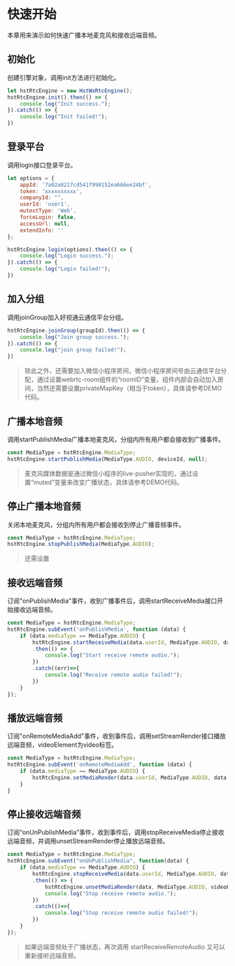 # 快速开始

本章用来演示如何快速广播本地麦克风和接收远端音频。

## 初始化

创建引擎对象，调用init方法进行初始化。

```js
let hstRtcEngine = new HstWxRtcEngine();
hstRtcEngine.init().then(() => {
    console.log("Init success.");
}).catch(() => {
    console.log("Init failed!");
})
```

## 登录平台

调用login接口登录平台。

```js
let options = {
    appId: '7a02a8217cd541f990152ea666ee24bf',
    token: 'xxxxxxxxxx',
    companyId: "",
    userId: 'user1',
	mutextType: 'Web', 
    forceLogin: false,
	accessUrl: null,
    extendInfo: ''
};

hstRtcEngine.login(options).then(() => {
    console.log("Login success.");
}).catch(() => {
    console.log("Login failed!");
})
```

## 加入分组

调用joinGroup加入好视通云通信平台分组。

```js
hstRtcEngine.joinGroup(groupId).then(() => {
    console.log("Join group success.");
}).catch(() => {
    console.log("join group failed!");
})
```

> 除此之外，还需要加入微信小程序房间，微信小程序房间号由云通信平台分配，通过设置webrtc-room组件的“roomID”变量，组件内部会自动加入房间，当然还需要设置privateMapKey（相当于token），具体请参考DEMO代码。

## 广播本地音频

调用startPublishMedia广播本地麦克风，分组内所有用户都会接收到广播事件。

```js
const MediaType = hstRtcEngine.MediaType;
hstRtcEngine.startPublishMedia(MediaType.AUDIO, deviceId, null);
```

> 麦克风媒体数据是通过微信小程序的live-pusher实现的，通过设置“muted”变量来改变广播状态，具体请参考DEMO代码。

## 停止广播本地音频

关闭本地麦克风，分组内所有用户都会接收到停止广播音频事件。

```js
const MediaType = hstRtcEngine.MediaType;
hstRtcEngine.stopPublishMedia(MediaType.AUDIO);
```

> 还需设置

## 接收远端音频

订阅"onPublishMedia"事件，收到广播事件后，调用startReceiveMedia接口开始接收远端音频。

```js
const MediaType = hstRtcEngine.MediaType;
hstRtcEngine.subEvent('onPublishMedia', function (data) {
    if (data.mediaType == MediaType.AUDIO) {
        hstRtcEngine.startReceiveMedia(data.userId, MediaType.AUDIO, data.mediaId)
        .then(() => {
            console.log("Start receive remote audio.");
        })
        .catch((err)=>{
            console.log("Receive remote audio failed!");
        })
    } 
});
```

## 播放远端音频

订阅"onRemoteMediaAdd"事件，收到事件后，调用setStreamRender接口播放远端音频，videoElement为video标签。

```js
const MediaType = hstRtcEngine.MediaType;
hstRtcEngine.subEvent('onRemoteMediaAdd', function (data) {
    if (data.mediaType == MediaType.AUDIO) {
		hstRtcEngine.setMediaRender(data.userId, MediaType.AUDIO, data.mediaId, videoElement)
    }
}
```

## 停止接收远端音频

订阅“onUnPublishMedia”事件，收到事件后，调用stopReceiveMedia停止接收远端音频，并调用unsetStreamRender停止播放远端音频。

```js
const MediaType = hstRtcEngine.MediaType;
hstRtcEngine.subEvent("onUnPublishMedia", function(data) {
    if (data.mediaType == MediaType.AUDIO) {
        hstRtcEngine.stopReceiveMedia(data.userId, MediaType.AUDIO, data.mediaId)
        .then(() => {
			hstRtcEngine.unsetMediaRender(data, MediaType.AUDIO, videoElement)
            console.log("Stop receive remote audio.");
        })
        .catch(()=>{
            console.log("Stop receive remote audio failed!");
        })
    }
});
```

> 如果远端音频处于广播状态，再次调用 startReceiveRemoteAudio 又可以重新接听远端音频。

